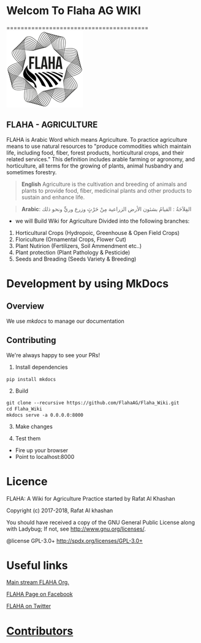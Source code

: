 # Welcom To Flaha AG WIKI
========================================
![alt text](https://github.com/FlahaAG/Flaha_Wiki/blob/master/docs/img/logo.png "FLAHA Logo")

## FLAHA - AGRICULTURE

FLAHA is Arabic Word which means Agriculture. To practice agriculture means to use natural resources to "produce commodities which maintain life, including food, fiber, forest products, horticultural crops, and their related services." This definition includes arable farming or agronomy, and horticulture, all terms for the growing of plants, animal husbandry and sometimes forestry.


> **English** Agriculture is the cultivation and breeding of animals and plants to provide food, fiber, medicinal plants and other products to sustain and enhance life.


> **Arabic**: الفِلاَحَةُ : القيامُ بشئون الأرض الزراعية مِنْ حَرْثٍ وزرع وريٍّ ونحو ذلك


- we will Build Wiki for Agriculture Divided into the following branches: 
1. Horticultural Crops (Hydropoic, Greenhouse & Open Field Crops)
2. Floriculture (Ornamental Crops, Flower Cut)
3. Plant Nutirion (Fertilizers, Soil Ammendment etc..)
4. Plant protection (Plant Pathology & Pesticide)
5. Seeds and Breading (Seeds Variety & Breeding)



Development by using MkDocs
========================================
## Overview

We use *mkdocs* to manage our documentation

## Contributing

We're always happy to see your PRs!

1) Install dependencies

```pip install mkdocs```

2) Build
```
git clone --recursive https://github.com/FlahaAG/Flaha_Wiki.git
cd Flaha_Wiki
mkdocs serve -a 0.0.0.0:8000
```
3) Make changes

4) Test them

- Fire up your browser 
- Point to localhost:8000



Licence
========================================
FLAHA: A Wiki for Agriculture Practice started by Rafat Al Khashan
 
Copyright (c) 2017-2018, Rafat Al khashan

You should have received a copy of the GNU General Public License along with Ladybug; If not, see <http://www.gnu.org/licenses/>.
 
@license GPL-3.0+ <http://spdx.org/licenses/GPL-3.0+>


Useful links
========================================
[Main stream FLAHA Org.](http://www.flaha.org)

[FLAHA Page on Facebook](https://www.facebook.com/Flaha.Ag/)

[FLAHA on Twitter](https://twitter.com/Flaha_Ag)

[Contributors](https://github.com/FlahaAG/Flaha_Wiki/graphs/contributors)
========================================


